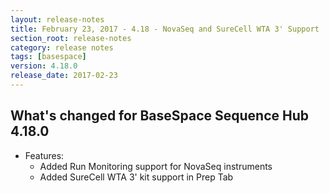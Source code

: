 ```yaml
---
layout: release-notes
title: February 23, 2017 - 4.18 - NovaSeq and SureCell WTA 3' Support
section_root: release-notes
category: release notes
tags: [basespace]
version: 4.18.0
release_date: 2017-02-23
---
```


## What's changed for BaseSpace Sequence Hub 4.18.0

- Features:
	- Added Run Monitoring support for NovaSeq instruments  
	- Added SureCell WTA 3' kit support in Prep Tab